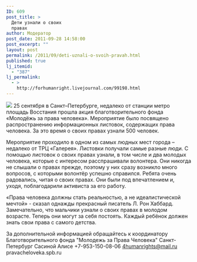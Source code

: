 ```yaml
---
ID: 609
post_title: >
  Дети узнали о своих
  правах
author: Модератор
post_date: 2011-09-28 14:58:00
post_excerpt: ""
layout: post
permalink: /2011/09/deti-uznali-o-svoih-pravah.html
published: true
lj_itemid:
  - "387"
lj_permalink:
  - >
    http://forhumanright.livejournal.com/99198.html
---
```

<img src="http://cs5338.vk.com/u132145096/132409092/x_5b26039f.jpg" /> 25 сентября в Санкт–Петербурге, недалеко от станции метро площадь Восстания прошла акция благотворительного фонда «Молодёжь за права человека». Мероприятие было посвящено распространению информационных листовок, содержащих права человека. За это время о своих правах узнали 500 человек.

Мероприятие проходило в одном из самых людных мест города – недалеко от ТРЦ «Галерея». Листовки получали самые разные люди. С помощью листовок о своих правах узнали, в том числе и два молодых человека, которые с интересом расспрашивали волонтера. Они никогда не слышали о правах прежде, поэтому у них сразу возникло много вопросов, с которыми волонтёр успешно справился. Ребята очень радовались, читая о своих правах. Они были под впечатлением и, уходя, поблагодарили активиста за его работу.
	
«Права человека должны стать реальностью, а не идеалистической мечтой» - сказал однажды прекрасный писатель Л. Рон Хаббард. Замечательно, что мальчики узнали о своих правах в молодом возрасте. Теперь они могут за себя постоять. Каждый ребёнок должен знать свои права с самого детства.

За дополнительной информацией обращайтесь к координатору
 Благотворительного фонда
 "Молодежь за Права Человека" Санкт-Петербург 
Сасиной Алисе 
+7-953-150-08-06 
4humanrights@mail.ru
pravacheloveka.spb.ru